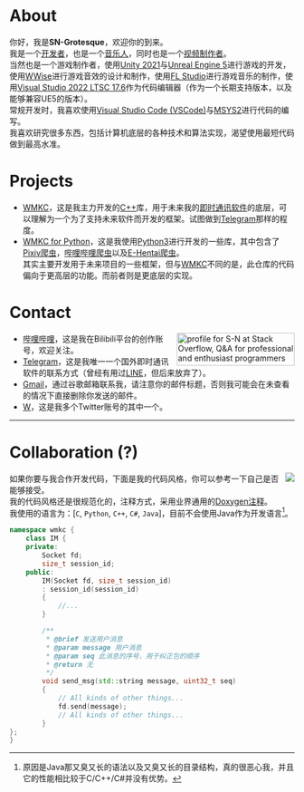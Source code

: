 # About

你好，我是**SN-Grotesque**，欢迎你的到来。  
我是一个[开发者](https://github.com/sngrotesque)，也是一个[音乐人](https://music.163.com/#/artist?id=30774062)，同时也是一个[视频制作者](https://space.bilibili.com/27958784)。  
当然也是一个游戏制作者，使用[Unity 2021](https://unity.com/cn/products)与[Unreal Engine 5](https://www.unrealengine.com/en-US/unreal-engine-5)进行游戏的开发，使用[WWise](https://www.audiokinetic.com/zh/wwise/overview/)进行游戏音效的设计和制作，使用[FL Studio](https://www.image-line.com/)进行游戏音乐的制作，使用[Visual Studio 2022 LTSC 17.6](https://learn.microsoft.com/zh-cn/visualstudio/releases/2022/release-notes-v17.6)作为代码编辑器（作为一个长期支持版本，以及能够兼容UE5的版本）。  
常规开发时，我喜欢使用[Visual Studio Code (VSCode)](https://code.visualstudio.com/)与[MSYS2](https://www.msys2.org/)进行代码的编写。  
我喜欢研究很多东西，包括计算机底层的各种技术和算法实现，渴望使用最短代码做到最高水准。  

# Projects
 - [WMKC](https://github.com/sngrotesque/WMKC/)，这是我主力开发的[C++](https://en.wikipedia.org/wiki/C%2B%2B)库，用于未来我的[即时通讯软件](https://en.wikipedia.org/wiki/Instant_messaging)的底层，可以理解为一个为了支持未来软件而开发的框架。试图做到[Telegram](https://telegram.org/)那样的程度。
 - [WMKC for Python](https://github.com/sngrotesque/WMKC_Python/)，这是我使用[Python3](https://www.python.org/)进行开发的一些库，其中包含了[Pixiv爬虫](https://github.com/sngrotesque/WMKC_Python/blob/v1.0.0/wtools/pixiv.py)，[哔哩哔哩爬虫](https://github.com/sngrotesque/WMKC_Python/tree/v1.0.0/Web%20crawler/bilibili)以及[E-Hentai爬虫](https://github.com/sngrotesque/WMKC_Python/tree/v1.0.0/Web%20crawler/ehentai)。  
 其实主要开发用于未来项目的一些框架，但与[WMKC](https://github.com/sngrotesque/WMKC/)不同的是，此仓库的代码偏向于更高层的功能。而前者则是更底层的实现。

# Contact

<a href="https://stackoverflow.com/users/21376217/s-n"><img src="https://stackoverflow.com/users/flair/21376217.png?theme=hotdog" width="208" height="58" alt="profile for S-N at Stack Overflow, Q&amp;A for professional and enthusiast programmers" title="profile for S-N at Stack Overflow, Q&amp;A for professional and enthusiast programmers" align="right"></a>

 - [哔哩哔哩](https://space.bilibili.com/27958784)，这是我在Bilibili平台的创作账号，欢迎关注。
 - [Telegram](https://t.me/SNSTUPID)，这是我唯一一个国外即时通讯软件的联系方式（曾经有用过[LINE](https://line.me/en/)，但后来放弃了）。
 - [Gmail](mailto:sngrotesque@gmail.com)，通过谷歌邮箱联系我，请注意你的邮件标题，否则我可能会在未查看的情况下直接删除你发送的邮件。
 - [W](https://x.com/CNSN_W)，这是我多个Twitter账号的其中一个。

---

# Collaboration (?)

<img src="https://github-readme-stats.vercel.app/api/top-langs?username=sngrotesque&title_color=ffff00&bg_color=151515&text_color=efefef&hide_border=true&layout=compact" align="right">

如果你要与我合作开发代码，下面是我的代码风格，你可以参考一下自己是否能够接受。  
我的代码风格还是很规范化的，注释方式，采用业界通用的[Doxygen注释](https://www.doxygen.nl/manual/docblocks.html)。  
我使用的语言为：[`C`, `Python`, `C++`, `C#`, `Java`]，目前不会使用Java作为开发语言[^WhyNotUseJAVA]。

```cpp
namespace wmkc {
    class IM {
    private:
        Socket fd;
        size_t session_id;
    public:
        IM(Socket fd, size_t session_id)
        : session_id(session_id)
        {
            //...
        }

        /**
         * @brief 发送用户消息
         * @param message 用户消息
         * @param seq 此消息的序号，用于纠正包的顺序
         * @return 无
         */
        void send_msg(std::string message, uint32_t seq)
        {
            // All kinds of other things...
            fd.send(message);
            // All kinds of other things...
        }
};
}
```

[^WhyNotUseJAVA]: 原因是Java那又臭又长的语法以及又臭又长的目录结构，真的很恶心我，并且它的性能相比较于C/C++/C#并没有优势。
